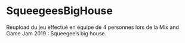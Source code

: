 # SqueegeesBigHouse
Reupload du jeu effectué en équipe de 4 personnes lors de la Mix and Game Jam 2019 :  Squeegee’s big house. 
